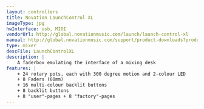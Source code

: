 ```yaml
---
layout: controllers
title: Novation LaunchControl XL
imageType: jpg
hwInterface: usb, MIDI
vendorUrl: http://global.novationmusic.com/launch/launch-control-xl
manual: http://global.novationmusic.com/support/product-downloads?product=Launch+Control+XL
type: mixer
descFile: LaunchControlXL
description: |
    A faderbox emulating the interface of a mixing desk
features: |
    + 24 rotary pots, each with 300 degree motion and 2-colour LED
    + 8 Faders (60mm)
    + 16 multi-colour backlit buttons
    + 8 backlit buttons
    + 8 "user"-pages + 8 "factory"-pages
---
```


